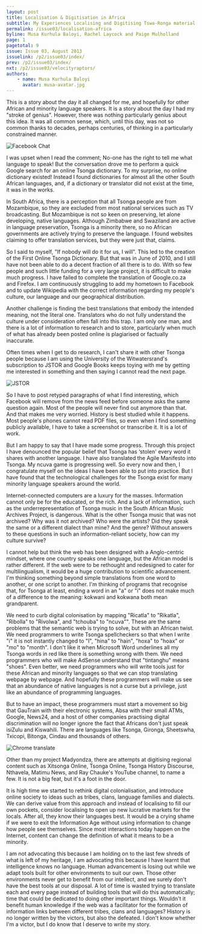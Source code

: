 ```yaml
---
layout: post
title: Localisation & Digitisation in Africa
subtitle: My Experiences Localising and Digitising Tswa-Ronga material
permalink: /issue03/localisation-africa
byline: Musa Kurhula Baloyi, Rachel Laycock and Paige Mulholland
page: 1
pagetotal: 9
issue: Issue 03, August 2013
issuelink: /p2/issue03/index/
prev: /p2/issue03/index/
nxt: /p2/issue03/velocityraptors/
authors:
    - name: Musa Kurhula Baloyi
      avatar: musa-avatar.jpg
---
```

This is a story about the day it all changed for me, and hopefully for other African and minority language speakers. It is a story about the day I had my "stroke of genius". However, there was nothing particularly genius about this idea. It was all common sense, which, until this day, was not so common thanks to decades, perhaps centuries, of thinking in a particularly constrained manner.

![Facebook Chat](/p2/images/localisation-africa/1.png)

I was upset when I read the comment; No-one has the right to tell me what language to speak! But the conversation drove me to perform a quick Google search for an online Tsonga dictionary. To my surprise, no online dictionary existed! Instead I found dictionaries for almost all the other South African languages, and, if a dictionary or translator did not exist at the time, it was in the works. 

In South Africa, there is a perception that all Tsonga people are from Mozambique, so they are excluded from most national services such as TV broadcasting. But Mozambique is not so keen on preserving, let alone developing, native languages. Although Zimbabwe and Swaziland are active in language preservation, Tsonga is a minority there, so no African governments are actively trying to preserve the language. I found websites claiming to offer translation services, but they were just that, claims.

So I said to myself, "If nobody will do it for us, I will". This led to the creation of the First Online Tsonga Dictionary. But that was in June of 2010, and I still have not been able to do a decent fraction of all there is to do. With so few people and such little funding for a very large project, it is difficult to make much progress. I have failed to complete the translation of Google.co.za and Firefox. I am continuously struggling to add my hometown to Facebook and to update Wikipedia with the correct information regarding my people's culture, our language and our geographical distribution.

Another challenge is finding the best translations that embody the intended meaning, not the literal one. Translators who do not fully understand the culture under consideration often fall into this trap. I am only one man, and there is a lot of information to research and to store, particularly when much of what has already been posted online is plagiarised or factually inaccurate.

Often times when I get to do research, I can't share it with other Tsonga people because I am using the University of the Witwatersrand's subscription to JSTOR and Google Books keeps toying with me by getting me interested in something and then saying I cannot read the next page. 

![JSTOR](/p2/images/localisation-africa/2.png)

So I have to post retyped paragraphs of what I find interesting, which Facebook will remove from the news feed before someone asks the same question again. Most of the people will never find out anymore than that. And that makes me very worried. History is best studied while it happens. Most people's phones cannot read PDF files, so even when I find something publicly available, I have to take a screenshot or transcribe it. It is a lot of work. 

But I am happy to say that I have made some progress. Through this project I have denounced the popular belief that Tsonga has ‘stolen' every word it shares with another language. I have also translated the Agile Manifesto into Tsonga. My ncuva game is progressing well. So every now and then, I congratulate myself on the ideas I have been able to put into practice. But I have found that the technological challenges for the Tsonga exist for many minority language speakers around the world. 

Internet-connected computers are a luxury for the masses. Information cannot only be for the educated, or the rich. And a lack of information, such as the underrepresentation of Tsonga music in the South African Music Archives Project, is dangerous. What is the other Tsonga music that was not archived? Why was it not archived? Who were the artists? Did they speak the same or a different dialect than mine? And the genre? Without answers to these questions in such an information-reliant society, how can my culture survive?

I cannot help but think the web has been designed with a Anglo-centric mindset, where one country speaks one language, but the African model is rather different. If the web were to be rethought and redesigned to cater for multilingualism, it would be a huge contribution to scientific advancement. I'm thinking something beyond simple translations from one word to another, or one script to another. I'm thinking of programs that recognise that, for Tsonga at least, ending a word in an "a" or "i" does not make much of a difference to the meaning: kokwani and kokwana both mean grandparent.

We need to curb digital colonisation by mapping "Ricatla" to "Rikatla", "Ribolla" to "Rivolwa", and "tchouba" to "ncuva"". These are the same problems that the semantic web is trying to solve, but with an African twist. We need programmers to write Tsonga spellcheckers so that when I write "i" it is not instantly changed to "I", "hina" to "hain", "hoxa" to "hoax" or "mo" to "month". I don't like it when Microsoft Word underlines all my Tsonga words in red like there is something wrong with them. We need programmers who will make AdSense understand that "tintanghu" means "shoes". Even better, we need programmers who will write tools just for these African and minority languages so that we can stop translating webpage by webpage. And hopefully these programmers will make us see that an abundance of native languages is not a curse but a privilege, just like an abundance of programming languages.

But to have an impact, these programmers must start a movement so big that GauTrain with their electronic systems, Absa with their small ATMs, Google, News24, and a host of other companies practising digital discrimination will no longer ignore the fact that Africans don't just speak isiZulu and Kiswahili. There are languages like Tsonga, Gironga, Sheetswha, Txicopi, Bitonga, Cindau and thousands of others.

![Chrome translate](/p2/images/localisation-africa/3.png)

Other than my project Madyondza, there are attempts at digitising regional content such as Xitsonga Online, Tsonga Online, Tsonga History Discourse, Nthavela, Matimu News, and Ray Chauke's YouTube channel, to name a few. It is not a big feat, but it's a foot in the door.

It is high time we started to rethink digital colonialisation, and introduce online society to ideas such as tribes, clans, language families and dialects. We can derive value from this approach and instead of localising to fill our own pockets, consider localising to open up new lucrative markets for the locals. After all, they know their languages best. It would be a crying shame if we were to exit the Information Age without using information to change how people see themselves. Since most interactions today happen on the Internet, content can change the definition of what it means to be a minority.

I am not advocating this because I am holding on to the last few shreds of what is left of my heritage, I am advocating this because I have learnt that intelligence knows no language. Human advancement is losing out while we adapt tools built for other environments to suit our own. Those other environments never get to benefit from our intellect, and we surely don't have the best tools at our disposal. A lot of time is wasted trying to translate each and every page instead of building tools that will do this automatically; time that could be dedicated to doing other important things. Wouldn't it benefit human knowledge if the web was a facilitator for the formation of information links between different tribes, clans and languages? History is no longer written by the victors, but also the defeated. I don't know whether I'm a victor, but I do know that I deserve to write my story.

